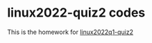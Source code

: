 # linux2022-quiz2 codes

This is the homework for [linux2022q1-quiz2](https://hackmd.io/@sysprog/linux2022-quiz2)